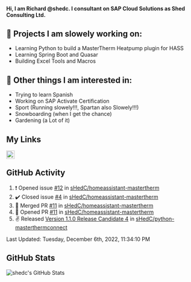 #### Hi, I am Richard @shedc. I consultant on SAP Cloud Solutions as Shed Consulting Ltd.

## 👋 Projects I am slowely working on:
- Learning Python to build a MasterTherm Heatpump plugin for HASS
- Learning Spring Boot and Quasar
- Building Excel Tools and Macros

## 👀 Other things I am interested in:
- Trying to learn Spanish
- Working on SAP Activate Certification
- Sport (Running slowely!!!, Spartan also Slowely!!!)
- Snowboarding (when I get the chance)
- Gardening (a Lot of it)

## My Links
[<img align="left" alt="shedc | LinkedIn" width="22px" src="https://cdn.jsdelivr.net/npm/simple-icons@v3/icons/linkedin.svg" />][linkedin]

<br/>

## GitHub Activity
<!--RECENT_ACTIVITY:start-->
1. ❗️ Opened issue [#12](https://github.com/sHedC/homeassistant-mastertherm/issues/12) in [sHedC/homeassistant-mastertherm](https://github.com/sHedC/homeassistant-mastertherm)
2. ✔️ Closed issue [#4](https://github.com/sHedC/homeassistant-mastertherm/issues/4) in [sHedC/homeassistant-mastertherm](https://github.com/sHedC/homeassistant-mastertherm)
3. 🎉 Merged PR [#11](https://github.com/sHedC/homeassistant-mastertherm/pull/11) in [sHedC/homeassistant-mastertherm](https://github.com/sHedC/homeassistant-mastertherm)
4. 💪 Opened PR [#11](https://github.com/sHedC/homeassistant-mastertherm/pull/11) in [sHedC/homeassistant-mastertherm](https://github.com/sHedC/homeassistant-mastertherm)
5. ✌️ Released [Version 1.1.0 Release Candidate 4](https://github.com/sHedC/python-masterthermconnect/releases/tag/1.1.0-rc4) in [sHedC/python-masterthermconnect](https://github.com/sHedC/python-masterthermconnect)
<!--RECENT_ACTIVITY:end-->
<!--RECENT_ACTIVITY:last_update-->
Last Updated: Tuesday, December 6th, 2022, 11:34:10 PM
<!--RECENT_ACTIVITY:last_update_end-->

## GitHub Stats
<img align="left" alt="shedc's GitHub Stats" src="https://github-readme-stats.vercel.app/api?username=shedc&show_icons=true&hide_title=true" />

[linkedin]: https://www.linkedin.com/in/richard-holmes-3314251/
